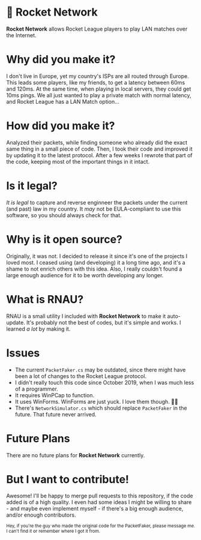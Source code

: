 # 🚀 Rocket Network
**Rocket Network** allows Rocket League players to play LAN matches over the Internet.

# Why did you make it?
I don't live in Europe, yet my country's ISPs are all routed through Europe.
This leads some players, like my friends, to get a latency between 60ms and 120ms.
At the same time, when playing in local servers, they could get 10ms pings.
We all just wanted to play a private match with normal latency, and Rocket League has a LAN Match option...

# How did you make it?
Analyzed their packets, while finding someone who already did the exact same thing in a small piece of code.
Then, I took their code and improved it by updating it to the latest protocol.
After a few weeks I rewrote that part of the code, keeping most of the important things in it intact.

# Is it legal?
*It is legal* to capture and reverse enginneer the packets under the current (and past) law in my country.
It *may* not be EULA-compliant to use this software, so you should always check for that.

# Why is it open source?
Originally, it was not. 
I decided to release it since it's one of the projects I loved most.
I ceased using (and developing) it a long time ago, and it's a shame to not enrich others with this idea.
Also, I really couldn't found a large enough audience for it to be worth developing any longer.

# What is RNAU?
RNAU is a small utility I included with **Rocket Network** to make it auto-update.
It's probably not the best of codes, but it's simple and works.
I learned *a lot* by making it.

# Issues
- The current `PacketFaker.cs` may be outdated, since there might have been a lot of changes to the Rocket League protocol.
- I didn't really touch this code since October 2019, when I was much less of a programmer.
- It requires WinPCap to function.
- It uses WinForms. WinForms are just yuck. I love them though. 🤷‍♂️
- There's `NetworkSimulator.cs` which should replace `PacketFaker` in the future. That future never arrived.

# Future Plans
There are no future plans for **Rocket Network** currently.

# But I want to contribute!
Awesome! I'll be happy to merge pull requests to this repository, if the code added is of a high quality.
I even had some ideas I might be willing to share - and maybe even implement myself - if there's a big enough audience, and/or enough contributors.

<sup>Hey, if you're the guy who made the original code for the PacketFaker, please message me. I can't find it or remember where I got it from.</sup>
